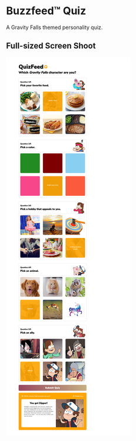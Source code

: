 # Buzzfeed&trade; Quiz
A Gravity Falls themed personality quiz.
## Full-sized Screen Shoot
![](buzzfeed-quiz.png)

